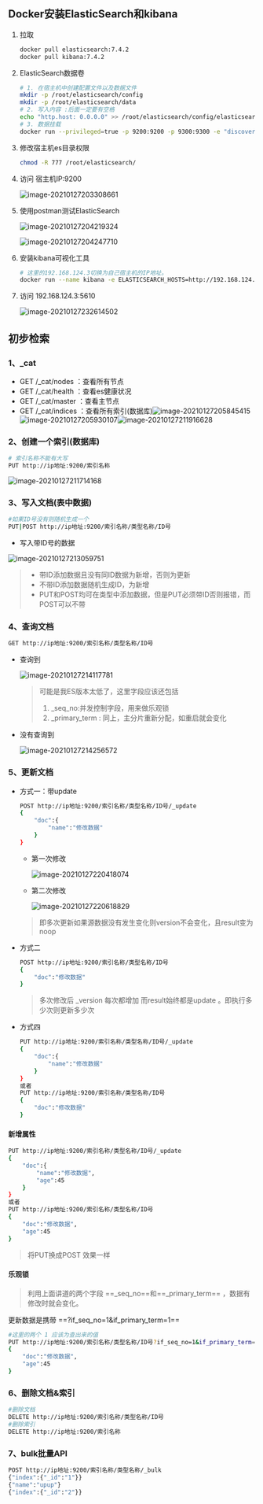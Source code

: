 ## Docker安装ElasticSearch和kibana

1. 拉取

	```bash
	docker pull elasticsearch:7.4.2
	docker pull kibana:7.4.2
	```

2. ElasticSearch数据卷

	```bash
	# 1. 在宿主机中创建配置文件以及数据文件
	mkdir -p /root/elasticsearch/config
	mkdir -p /root/elasticsearch/data
	# 2. 写入内容 :后面一定要有空格
	echo "http.host: 0.0.0.0" >> /root/elasticsearch/config/elasticsearch.yml
	# 3. 数据挂载
	docker run --privileged=true -p 9200:9200 -p 9300:9300 -e "discovery.type=single-node" -e ES_JAVA_OPTS="-Xms512m -Xmx512m" -v /root/elasticsearch/config/elasticsearch.yml:/usr/share/elasticsearch/config/elasticsearch.yml -v /root/elasticsearch/data:/usr/share/elasticsearch/data -v /root/elasticsearch/plugins:/usr/share/elasticsearch/plugins -d --name es elasticsearch:7.4.2
	```

3. 修改宿主机es目录权限

	```bash
	chmod -R 777 /root/elasticsearch/
	```

4. 访问 宿主机IP:9200

	![image-20210127203308661](第二章-ElasticSearch安装以及简单使用.assets/image-20210127203308661.png)



5. 使用postman测试ElasticSearch

	![image-20210127204219324](第二章-ElasticSearch安装以及简单使用.assets/image-20210127204219324.png)

	![image-20210127204247710](第二章-ElasticSearch安装以及简单使用.assets/image-20210127204247710.png)



6. 安装kibana可视化工具

	```bash
	# 这里的192.168.124.3切换为自己宿主机的IP地址。
	docker run --name kibana -e ELASTICSEARCH_HOSTS=http://192.168.124.3:9200 -p 5601:5601 -d kibana:7.4.2
	```

7. 访问 192.168.124.3:5610

	![image-20210127232614502](第二章-ElasticSearch安装以及简单使用.assets/image-20210127232614502.png)

	



## 初步检索

### 1、_cat

* GET /_cat/nodes  ：查看所有节点
* GET /_cat/health  ：查看es健康状况 
* GET /_cat/master ：查看主节点
* GET /_cat/indices ：查看所有索引(数据库)![image-20210127205845415](第二章-ElasticSearch安装以及简单使用.assets/image-20210127205845415.png)![image-20210127205930107](第二章-ElasticSearch安装以及简单使用.assets/image-20210127205930107.png)![image-20210127211916628](第二章-ElasticSearch安装以及简单使用.assets/image-20210127211916628.png)



### 2、创建一个索引(数据库)

```bash
# 索引名称不能有大写
PUT http://ip地址:9200/索引名称
```

![image-20210127211714168](第二章-ElasticSearch安装以及简单使用.assets/image-20210127211714168.png)





### 3、写入文档(表中数据)

```bash
#如果ID号没有则随机生成一个
PUT|POST http://ip地址:9200/索引名称/类型名称/ID号
```

* 写入带ID号的数据

![image-20210127213059751](第二章-ElasticSearch安装以及简单使用.assets/image-20210127213059751.png)



> * 带ID添加数据且没有同ID数据为新增，否则为更新
> * 不带ID添加数据随机生成ID，为新增
> * PUT和POST均可在类型中添加数据，但是PUT必须带ID否则报错，而POST可以不带



### 4、查询文档

```bash
GET http://ip地址:9200/索引名称/类型名称/ID号
```

* 查询到

	![image-20210127214117781](第二章-ElasticSearch安装以及简单使用.assets/image-20210127214117781.png)

	> 可能是我ES版本太低了，这里字段应该还包括
	>
	> 1. _seq_no:并发控制字段，用来做乐观锁
	> 2. _primary_term : 同上，主分片重新分配，如重启就会变化

* 没有查询到

	![image-20210127214256572](第二章-ElasticSearch安装以及简单使用.assets/image-20210127214256572.png)



### 5、更新文档

* 方式一：带update

	```bash
	POST http://ip地址:9200/索引名称/类型名称/ID号/_update
	{
		"doc":{
			"name":"修改数据"
		}
	}
	```

	* 第一次修改

		![image-20210127220418074](第二章-ElasticSearch安装以及简单使用.assets/image-20210127220418074.png)

	* 第二次修改

		![image-20210127220618829](第二章-ElasticSearch安装以及简单使用.assets/image-20210127220618829.png)

	> 即多次更新如果源数据没有发生变化则version不会变化，且result变为noop

* 方式二

	```bash
	POST http://ip地址:9200/索引名称/类型名称/ID号
	{
		"doc":"修改数据"
	}
	```

	> 多次修改后 _version  每次都增加  而result始终都是update  。即执行多少次则更新多少次

* 方式四

	```bash
	PUT http://ip地址:9200/索引名称/类型名称/ID号/_update
	{
		"doc":{
			"name":"修改数据"
		}
	}
	或者
	PUT http://ip地址:9200/索引名称/类型名称/ID号
	{
		"doc":"修改数据"
	}
	```



#### 新增属性

```bash
PUT http://ip地址:9200/索引名称/类型名称/ID号/_update
{
	"doc":{
		"name":"修改数据",
		"age":45
	}
}
或者
PUT http://ip地址:9200/索引名称/类型名称/ID号
{
	"doc":"修改数据",
	"age":45
}
```

> 将PUT换成POST	效果一样

#### 乐观锁

> 利用上面讲道的两个字段 ==_seq_no==和==_primary_term== ，数据有修改时就会变化。

更新数据是携带  ==?if_seq_no=1&if_primary_term=1==   

```bash
#这里的两个 1 应该为查出来的值
PUT http://ip地址:9200/索引名称/类型名称/ID号?if_seq_no=1&if_primary_term=1
{
	"doc":"修改数据",
	"age":45
}
```



### 6、删除文档&索引

```bash
#删除文档
DELETE http://ip地址:9200/索引名称/类型名称/ID号
#删除索引
DELETE http://ip地址:9200/索引名称
```



### 7、bulk批量API

```bash
POST http://ip地址:9200/索引名称/类型名称/_bulk
{"index":{"_id":"1"}}
{"name":"upup"}
{"index":{"_id":"2"}}
```



